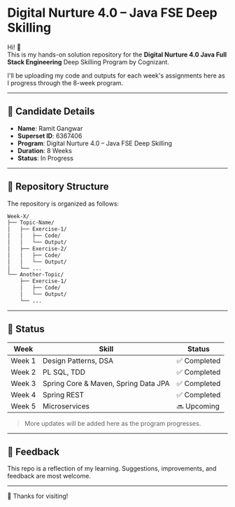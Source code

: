 # Digital Nurture 4.0 – Java FSE Deep Skilling

Hi! 👋  
This is my hands-on solution repository for the **Digital Nurture 4.0 Java Full Stack Engineering** Deep Skilling Program by Cognizant.

I'll be uploading my code and outputs for each week's assignments here as I progress through the 8-week program.

---

## 👤 Candidate Details

- **Name**:  Ramit Gangwar
- **Superset ID**: 6367406  
- **Program**: Digital Nurture 4.0 – Java FSE Deep Skilling  
- **Duration**: 8 Weeks  
- **Status**: In Progress  

---

## 📁 Repository Structure

The repository is organized as follows:
```css
Week-X/
├── Topic-Name/
│   ├── Exercise-1/
│   │   ├── Code/
│   │   └── Output/
│   ├── Exercise-2/
│   │   ├── Code/
│   │   └── Output/
│   └── ...
└── Another-Topic/
    ├── Exercise-1/
    │   ├── Code/
    │   └── Output/
    └── ...
```

---

## 📝 Status

| Week  | Skill           | Status      |
|-------|------------------|-------------|
| Week 1 | Design Patterns, DSA | ✅ Completed |
| Week 2 | PL SQL, TDD  | ✅ Completed     |
| Week 3 | Spring Core & Maven, Spring Data JPA | ✅ Completed |
| Week 4 | Spring REST | ✅ Completed |
| Week 5 | Microservices | 🔜 Upcoming |
> More updates will be added here as the program progresses.

---

## 🤝 Feedback

This repo is a reflection of my learning. Suggestions, improvements, and feedback are most welcome.

---

💓 Thanks for visiting!
